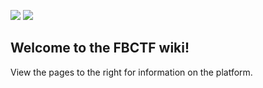 ![](http://i.giphy.com/3oEjHEwH4TqJtHmug8.gif)
![](https://scontent-sea1-1.xx.fbcdn.net/t31.0-8/13173261_10153680823416242_7731532368858037328_o.jpg)

## Welcome to the FBCTF wiki!   
View the pages to the right for information on the platform. 
